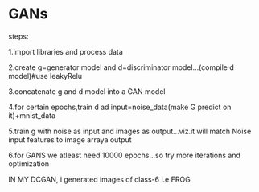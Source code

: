 # GANs
steps:

1.import libraries and process data

2.create g=generator model and d=discriminator model...(compile d model)#use leakyRelu

3.concatenate g and d model into a GAN model

4.for certain epochs,train d ad input=noise_data(make G predict on it)+mnist_data

5.train g with noise as input and images as output...viz.it will match Noise input features to image arraya output

6.for GANS we atleast need 10000 epochs...so try more iterations and optimization

IN MY DCGAN, i generated images of class-6 i.e FROG
